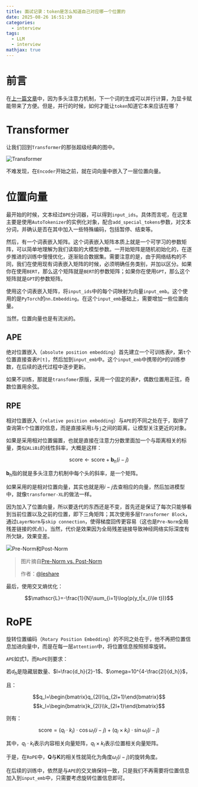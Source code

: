 ```yaml
---
title: 面试记录：token是怎么知道自己对应哪一个位置的
date: 2025-08-26 16:51:30
categories:
  - interview
tags:
  - LLM
  - interview
mathjax: true
---
```


# 前言

在[上一篇文章](/2025/08/26/interview/怎么理解多头注意力机制/)中，因为多头注意力机制，下一个词的生成可以并行计算，为显卡赋能带来了方便。但是，并行的时候，如何才能让`token`知道它本来应该在哪？

# Transformer

让我们回到`Transformer`的那张超级经典的图中。

![Transformer](http://images.sakebow.cn/interview/transformer.png)

不难发现，在`Encoder`开始之前，就在词向量中嵌入了一层位置向量。

# 位置向量

最开始的时候，文本经过`BPE`分词器，可以得到`input_ids`。具体而言呢，在这里主要是使用`AutoTokenizer`的实例化对象，配合`add_special_tokens`参数，对文本分词，并确认是否在其中加入一些特殊编码，包括暂停、结束等。

然后，有一个词表嵌入矩阵。这个词表嵌入矩阵本质上就是一个可学习的参数矩阵，可以简单地理解为我们读取的大模型参数。一开始矩阵是随机初始化的，在逐步推进的训练中慢慢优化，逐渐贴合数据集。需要注意的是，由于网络结构的不同，我们在使用现有词表嵌入矩阵的时候，必须明确任务类别，并加以区分。如果你在使用`BERT`，那么这个矩阵就是`BERT`的参数矩阵；如果你在使用`GPT`，那么这个矩阵就是`GPT`的参数矩阵。

使用这个词表嵌入矩阵，将`input_ids`中的每个词映射为向量`input_emb`。这个使用的是`PyTorch`的`nn.Embedding`。在这个`input_emb`基础上，需要增加一些位置向量。

当然，位置向量也是有流派的。

## APE

绝对位置嵌入（`absolute position embedding`）首先建立一个可训练表`P`，第`t`个位置直接查表`P[t]`，然后加到`input_emb`中。这个`input_emb`中携带的`P`的训练参数，在后续的迭代过程中逐步更新。

如果不训练，那就是`transfomer`原版，采用一个固定的表`P`，偶数位置用正弦，奇数位置用余弦。

## RPE

相对位置嵌入（`relative position embedding`）与`APE`的不同之处在于，取缔了查询第`t`个位置的信息，而是直接采用`i`与`j`之间的距离，让模型关注更近的对象。

如果是采用相对位置偏置，也就是直接在注意力分数里面加一个与距离相关的标量，类似`ALiBi`的线性斜率，大概是这样：

$$\text{score}\leftarrow\text{score}+\mathbf{b}_h(i-j)\tag{1}$$

$\mathbf{b}_h$指的就是多头注意力机制中每个头的斜率，是一个矩阵。

如果采用的是相对位置向量，其实也就是用$i-j$去查相应的向量，然后加进模型中，就像`transformer-XL`的做法一样。

因为加入了位置向量，所以要迭代的东西还是不变，首先还是保证了每次只能够看到当前位置以及之前的位置，即下三角矩阵；其次使用多层`Transformer Block`，通过`LayerNorm`与`skip connection`，使得梯度回传更容易（这也是`Pre-Norm`全局残差链接的优点）。当然，代价是效果因为全局残差链接导致神经网络实际深度有所欠缺，效果变差。

![Pre-Norm和Post-Norm](http://images.sakebow.cn/interview/pre-norm-and-post-norm.jpg)

> 图片摘自[Pre-Norm vs. Post-Norm](https://zhuanlan.zhihu.com/p/674704060)
>
> 作者：[@leshare](https://www.zhihu.com/people/leshare-14)

最后，使用交叉熵优化：

$$\mathscr{L}=-\frac{1}{N}\sum_{i=1}\log{p(y_t|x_{i\le t})}$$

# RoPE

旋转位置编码（`Rotary Position Embedding`）的不同之处在于，他不再把位置信息加进向量中，而是在每一层`attention`中，将位置信息按照频率旋转。

`APE`如式$1$，而`RoPE`则要求：

若$d_h$是隐藏层数量、$l=\frac{d_h}{2}-1$、$\omega=10^{4-\frac{2l}{d_h}}$，

且：

$$q_l=\begin{bmatrix}q_{2l}\\q_{2l+1}\end{bmatrix}$$
$$k_l=\begin{bmatrix}k_{2l}\\k_{2l+1}\end{bmatrix}$$

则有：

$$\text{score}=(q_l\cdot k_l)\cdot\cos\omega_l(i-j)+(q_l\times k_l)\cdot\sin\omega_l(i-j)\tag{2}$$

其中，$q_l\cdot k_l$表示内容相关向量矩阵，$q_l\times k_l$表示位置相关向量矩阵。

于是，在`RoPE`中，$\mathbf{Q}$与$\mathbf{K}$的相关性就简化为角度$\omega_l(i-j)$的旋转角度。

在后续的训练中，依然是与`APE`的交叉熵保持一致，只是我们不再需要将位置信息加入到`input_emb`中，只需要考虑旋转位置信息即可。